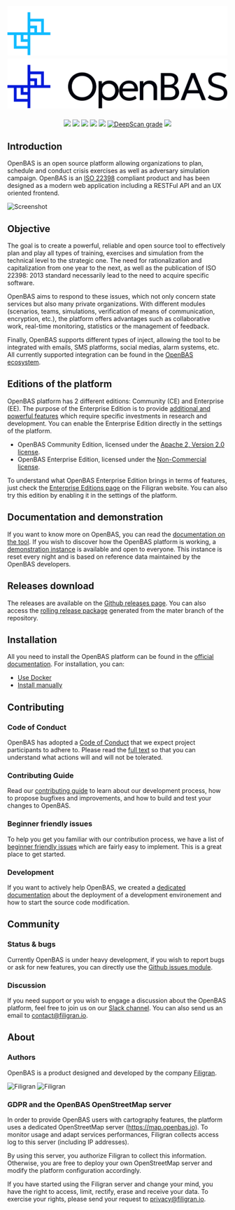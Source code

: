 # ![OpenBAS](./.github/img/logo_openbas_dark.png#gh-dark-mode-only) ![OpenBAS](./.github/img/logo_openbas_light.png#gh-light-mode-only)
<p align="center">
  <a href="https://openbas.io" alt="Website"><img src="https://img.shields.io/badge/website-openbas.io-blue.svg" /></a>
  <a href="https://docs.openbas.io" alt="Documentation"><img src="https://img.shields.io/badge/documentation-latest-orange.svg" /></a>
  <a href="https://community.filigran.io" alt="Slack"><img src="https://img.shields.io/badge/slack-3K%2B%20members-4A154B" /></a>
  <a href="https://drone.filigran.io/OpenBAS-Platform/openbas"><img src="https://drone.filigran.io/api/badges/OpenBAS-Platform/openbas/status.svg" /></a>
  <a href="https://codecov.io/gh/OpenBAS-Platform/openbas"><img src="https://codecov.io/gh/OpenBAS-Platform/openbas/graph/badge.svg" /></a>
  <a href="https://deepscan.io/dashboard#view=project&tid=11710&pid=14631&bid=276803"><img src="https://deepscan.io/api/teams/11710/projects/14631/branches/276803/badge/grade.svg" alt="DeepScan grade"></a>
  <a href="https://hub.docker.com/u/openbashq" alt="Docker pulls"><img src="https://img.shields.io/docker/pulls/openbashq/platform" /></a>
</p>

## Introduction

OpenBAS is an open source platform allowing organizations to plan, schedule and conduct crisis exercises as well as adversary simulation campaign. OpenBAS is an [ISO 22398](http://www.iso.org/iso/iso_catalogue/catalogue_tc/catalogue_detail.htm?csnumber=50294) compliant product and has been designed as a modern web application including a RESTFul API and an UX oriented frontend.

![Screenshot](https://filigran.io/wp-content/uploads/2023/10/openex-dashboard.png "Screenshot")

## Objective

The goal is to create a powerful, reliable and open source tool to effectively plan and play all types of training, exercises and simulation from the technical level to the strategic one. The need for rationalization and capitalization from one year to the next, as well as the publication of ISO 22398: 2013 standard necessarily lead to the need to acquire specific software. 

OpenBAS aims to respond to these issues, which not only concern state services but also many private organizations. With different modules (scenarios, teams, simulations, verification of means of communication, encryption, etc.), the platform offers advantages such as collaborative work, real-time monitoring, statistics or the management of feedback.

Finally, OpenBAS supports different types of inject, allowing the tool to be integrated with emails, SMS platforms, social medias, alarm systems, etc. All currently supported integration can be found in the [OpenBAS ecosystem](https://filigran.notion.site/OpenBAS-Ecosystem-30d8eb73d7d04611843e758ddef8941b).

## Editions of the platform

OpenBAS platform has 2 different editions: Community (CE) and Enterprise (EE). The purpose of the Enterprise Edition is to provide [additional and powerful features](https://filigran.io/offering/subscribe) which require specific investments in research and development. You can enable the Enterprise Edition directly in the settings of the platform.

* OpenBAS Community Edition, licensed under the [Apache 2, Version 2.0 license](LICENSE).
* OpenBAS Enterprise Edition, licensed under the [Non-Commercial license](LICENSE).

To understand what OpenBAS Enterprise Edition brings in terms of features, just check the [Enterprise Editions page](https://filigran.io/offering/subscribe) on the Filigran website. You can also try this edition by enabling it in the settings of the platform.

## Documentation and demonstration

If you want to know more on OpenBAS, you can read the [documentation on the tool](https://docs.openbas.io). If you wish to discover how the OpenBAS platform is working, a [demonstration instance](https://demo.openbas.io) is available and open to everyone. This instance is reset every night and is based on reference data maintained by the OpenBAS developers.

## Releases download

The releases are available on the [Github releases page](https://github.com/OpenBAS-Platform/openbas/releases). You can also access the [rolling release package](https://releases.openbas.io) generated from the mater branch of the repository.

## Installation

All you need to install the OpenBAS platform can be found in the [official documentation](https://filigran.notion.site/OpenBAS-Public-Knowledge-Base-bbc835446e9140999d6f2e10d96c2ee0). For installation, you can:

* [Use Docker](https://docs.openbas.io/latest/deployment/installation/#using-docker)
* [Install manually](https://docs.openbas.io/latest/deployment/installation/#install-manually)

## Contributing

### Code of Conduct

OpenBAS has adopted a [Code of Conduct](CODE_OF_CONDUCT.md) that we expect project participants to adhere to. Please read the [full text](CODE_OF_CONDUCT.md) so that you can understand what actions will and will not be tolerated.

### Contributing Guide

Read our [contributing guide](CONTRIBUTING.md) to learn about our development process, how to propose bugfixes and improvements, and how to build and test your changes to OpenBAS.

### Beginner friendly issues

To help you get you familiar with our contribution process, we have a list of [beginner friendly issues](https://github.com/OpenBAS-Platform/openbas/labels/beginner%20friendly%20issue) which are fairly easy to implement. This is a great place to get started.

### Development

If you want to actively help OpenBAS, we created a [dedicated documentation](https://filigran.notion.site/Environment-setup-7b7754139072490aa9cb01f798ba8d5b) about the deployment of a development environement and how to start the source code modification.

## Community

### Status & bugs

Currently OpenBAS is under heavy development, if you wish to report bugs or ask for new features, you can directly use the [Github issues module](https://github.com/OpenBAS-Platform/openbas/issues).

### Discussion

If you need support or you wish to engage a discussion about the OpenBAS platform, feel free to join us on our [Slack channel](https://community.filigran.io). You can also send us an email to contact@filigran.io.

## About

### Authors

OpenBAS is a product designed and developed by the company [Filigran](https://filigran.io).

![Filigran](https://github.com/OpenCTI-Platform/opencti/raw/master/.github/img/logo_filigran_dark.png#gh-dark-mode-only)
![Filigran](https://github.com/OpenCTI-Platform/opencti/raw/master/.github/img/logo_filigran_light.png#gh-light-mode-only)

### GDPR and the OpenBAS OpenStreetMap server

In order to provide OpenBAS users with cartography features, the platform uses a dedicated OpenStreetMap server (https://map.openbas.io). To monitor usage and adapt services performances, Filigran collects access log to this server (including IP addresses).

By using this server, you authorize Filigran to collect this information. Otherwise, you are free to deploy your own OpenStreetMap server and modify the platform configuration accordingly.

If you have started using the Filigran server and change your mind, you have the right to access, limit, rectify, erase and receive your data. To exercise your rights, please send your request to privacy@filigran.io.

